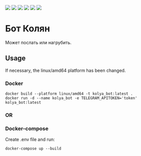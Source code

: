 <!-- TOC -->

<!-- /TOC -->

<a target="_blank" href="https://hub.docker.com/r/north21/kolya_bot"><img src="https://img.shields.io/docker/pulls/north21/kolya_bot" /></a>
<a target="_blank" href="https://hub.docker.com/r/north21/kolya_bot/tags"><img src="https://img.shields.io/docker/v/north21/kolya_bot/latest?label=docker%20image%20ver." /></a>
<a target="_blank" href="https://github.com/NortH21/kolya_bot/graphs/commit-activity"><img src="https://img.shields.io/github/last-commit/NortH21/kolya_bot" /></a>
<a target="_blank" href="https://github.com/NortH21/kolya_bot/graphs/contributors"><img src="https://img.shields.io/github/contributors/NortH21/kolya_bot" /></a>
<a target="_blank" href="https://github.com/NortH21/kolya_bot/issues"><img src="https://img.shields.io/github/issues/NortH21/kolya_bot" /></a>
<a target="_blank" href="https://github.com/NortH21/kolya_bot/actions"><img src="https://img.shields.io/github/actions/workflow/status/NortH21/kolya_bot/docker-publish.yml"  /></a>

# Бот Колян
Может послать или нагрубить.

## Usage
If necessary, the linux/amd64 platform has been changed.
### Docker
```
docker build --platform linux/amd64 -t kolya_bot:latest .
docker run -d --name kolya_bot -e TELEGRAM_APITOKEN='token' kolya_bot:latest
```

### OR

### Docker-compose
Create .env file and run:
```
docker-compose up --build
```